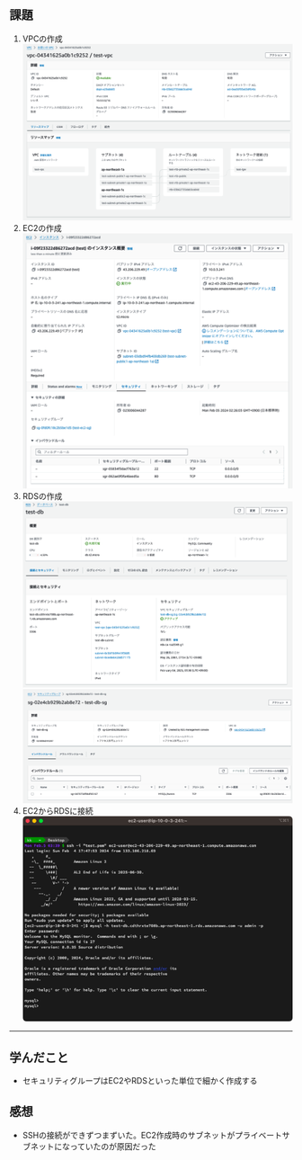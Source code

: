 ## 課題
1. VPCの作成
    ![](img/lec4/1-1.png)
1. EC2の作成
    ![](img/lec4/2-1.png)
1. RDSの作成
    ![](img/lec4/3-1.png)
    ![](img/lec4/3-2.png)
1. EC2からRDSに接続
    ![](img/lec4/4-1.png)

---

## 学んだこと
- セキュリティグループはEC2やRDSといった単位で細かく作成する

## 感想
- SSHの接続ができずつまずいた。EC2作成時のサブネットがプライベートサブネットになっていたのが原因だった


